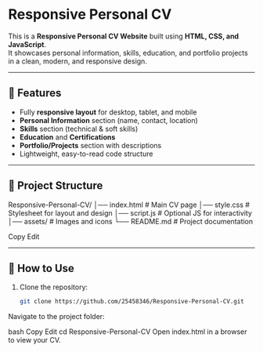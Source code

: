 # Responsive Personal CV

This is a **Responsive Personal CV Website** built using **HTML, CSS, and JavaScript**.  
It showcases personal information, skills, education, and portfolio projects in a clean, modern, and responsive design.

---

## 🚀 Features
- Fully **responsive layout** for desktop, tablet, and mobile
- **Personal Information** section (name, contact, location)
- **Skills** section (technical & soft skills)
- **Education** and **Certifications**
- **Portfolio/Projects** section with descriptions
- Lightweight, easy-to-read code structure

---

## 📂 Project Structure
Responsive-Personal-CV/
│── index.html # Main CV page
│── style.css # Stylesheet for layout and design
│── script.js # Optional JS for interactivity
│── assets/ # Images and icons
└── README.md # Project documentation

Copy
Edit

---

## 🔧 How to Use
1. Clone the repository:
   ```bash
   git clone https://github.com/25458346/Responsive-Personal-CV.git
Navigate to the project folder:

bash
Copy
Edit
cd Responsive-Personal-CV
Open index.html in a browser to view your CV.








